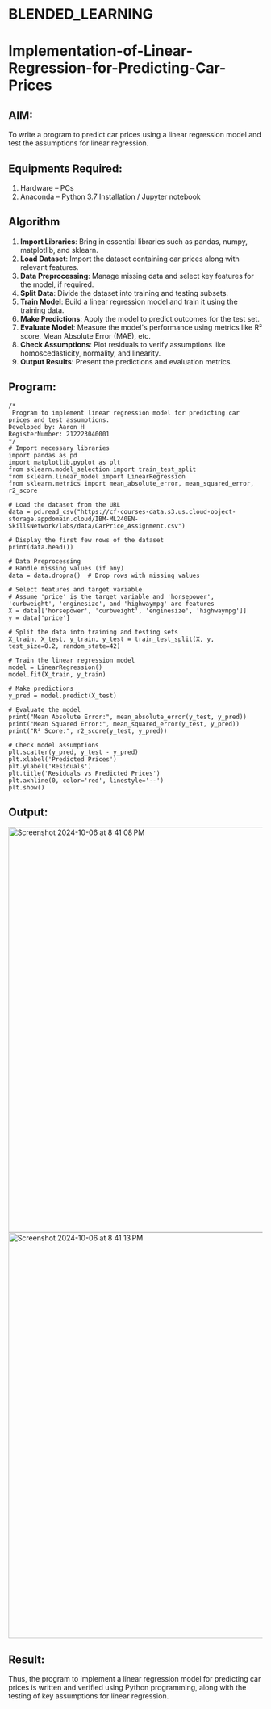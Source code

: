 # BLENDED_LEARNING
# Implementation-of-Linear-Regression-for-Predicting-Car-Prices
## AIM:
To write a program to predict car prices using a linear regression model and test the assumptions for linear regression.

## Equipments Required:
1. Hardware – PCs
2. Anaconda – Python 3.7 Installation / Jupyter notebook

## Algorithm
1. **Import Libraries**: Bring in essential libraries such as pandas, numpy, matplotlib, and sklearn.
2. **Load Dataset**: Import the dataset containing car prices along with relevant features.
3. **Data Preprocessing**: Manage missing data and select key features for the model, if required.
4. **Split Data**: Divide the dataset into training and testing subsets.
5. **Train Model**: Build a linear regression model and train it using the training data.
6. **Make Predictions**: Apply the model to predict outcomes for the test set.
7. **Evaluate Model**: Measure the model's performance using metrics like R² score, Mean Absolute Error (MAE), etc.
8. **Check Assumptions**: Plot residuals to verify assumptions like homoscedasticity, normality, and linearity.
9. **Output Results**: Present the predictions and evaluation metrics.

## Program:
```
/*
 Program to implement linear regression model for predicting car prices and test assumptions.
Developed by: Aaron H 
RegisterNumber: 212223040001
*/
# Import necessary libraries
import pandas as pd
import matplotlib.pyplot as plt
from sklearn.model_selection import train_test_split
from sklearn.linear_model import LinearRegression
from sklearn.metrics import mean_absolute_error, mean_squared_error, r2_score

# Load the dataset from the URL
data = pd.read_csv("https://cf-courses-data.s3.us.cloud-object-storage.appdomain.cloud/IBM-ML240EN-SkillsNetwork/labs/data/CarPrice_Assignment.csv")

# Display the first few rows of the dataset
print(data.head())

# Data Preprocessing
# Handle missing values (if any)
data = data.dropna()  # Drop rows with missing values

# Select features and target variable
# Assume 'price' is the target variable and 'horsepower', 'curbweight', 'enginesize', and 'highwaympg' are features
X = data[['horsepower', 'curbweight', 'enginesize', 'highwaympg']]
y = data['price']

# Split the data into training and testing sets
X_train, X_test, y_train, y_test = train_test_split(X, y, test_size=0.2, random_state=42)

# Train the linear regression model
model = LinearRegression()
model.fit(X_train, y_train)

# Make predictions
y_pred = model.predict(X_test)

# Evaluate the model
print("Mean Absolute Error:", mean_absolute_error(y_test, y_pred))
print("Mean Squared Error:", mean_squared_error(y_test, y_pred))
print("R² Score:", r2_score(y_test, y_pred))

# Check model assumptions
plt.scatter(y_pred, y_test - y_pred)
plt.xlabel('Predicted Prices')
plt.ylabel('Residuals')
plt.title('Residuals vs Predicted Prices')
plt.axhline(0, color='red', linestyle='--')
plt.show()
```

## Output:
<img width="803" alt="Screenshot 2024-10-06 at 8 41 08 PM" src="https://github.com/user-attachments/assets/7c99f174-3c6a-4c28-929e-e9e5f2ea84cb">
<img width="803" alt="Screenshot 2024-10-06 at 8 41 13 PM" src="https://github.com/user-attachments/assets/bdfe064d-b1ae-43dd-a96d-553c507605ee">



## Result:
Thus, the program to implement a linear regression model for predicting car prices is written and verified using Python programming, along with the testing of key assumptions for linear regression.

